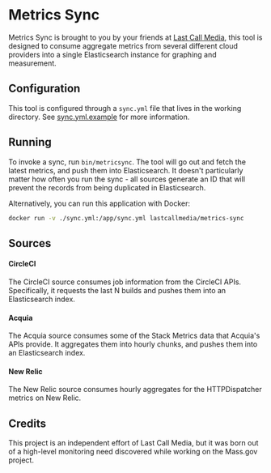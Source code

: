 Metrics Sync
============

Metrics Sync is brought to you by your friends at [Last Call Media](https://www.lastcallmedia.com), this tool is designed to consume aggregate metrics from several different cloud providers into a single Elasticsearch instance for graphing and measurement.

Configuration
-------------

This tool is configured through a `sync.yml` file that lives in the working directory.  See [sync.yml.example](./sync.example.yml) for more information.

Running
-------

To invoke a sync, run `bin/metricsync`.  The tool will go out and fetch the latest metrics, and push them into Elasticsearch.  It doesn't particularly matter how often you run the sync - all sources generate an ID that will prevent the records from being duplicated in Elasticsearch.

Alternatively, you can run this application with Docker:
```bash
docker run -v ./sync.yml:/app/sync.yml lastcallmedia/metrics-sync 
```

Sources
--------

#### CircleCI

The CircleCI source consumes job information from the CircleCI APIs.  Specifically, it requests the last N builds and pushes them into an Elasticsearch index.

#### Acquia

The Acquia source consumes some of the Stack Metrics data that Acquia's APIs provide. It aggregates them into hourly chunks, and pushes them into an Elasticsearch index.

#### New Relic

The New Relic source consumes hourly aggregates for the HTTPDispatcher metrics on New Relic.

Credits
-------

This project is an independent effort of Last Call Media, but it was born out of a high-level monitoring need discovered while working on the Mass.gov project.
